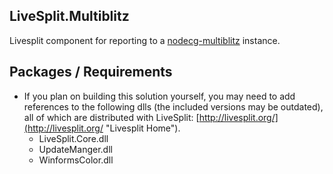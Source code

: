 ## LiveSplit.Multiblitz
Livesplit component for reporting to a [nodecg-multiblitz](https://github.com/Corvimae/nodecg-multiblitz) instance.

## Packages / Requirements

- If you plan on building this solution yourself, you may need to add references to the following dlls (the included versions may be outdated), all of which are distributed with LiveSplit: [http://livesplit.org/](http://livesplit.org/ "Livesplit Home").
	+ LiveSplit.Core.dll
	+ UpdateManger.dll
	+ WinformsColor.dll
